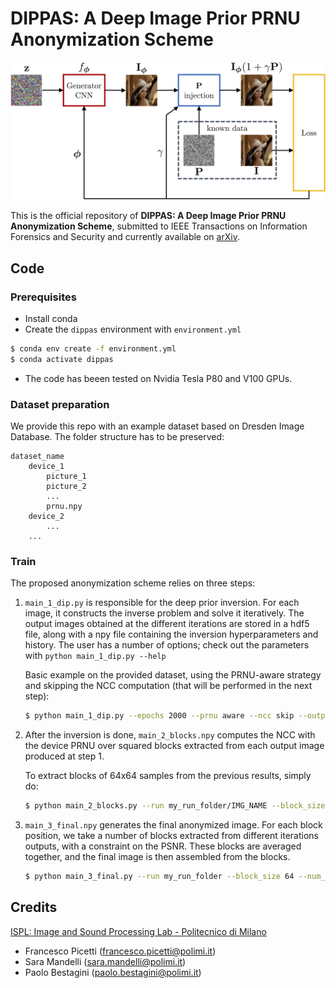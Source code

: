 # DIPPAS: A Deep Image Prior PRNU Anonymization Scheme
<img src="assets/dip_scheme.png" width="700">


This is the official repository of **DIPPAS: A Deep Image Prior PRNU Anonymization Scheme**,
submitted to IEEE Transactions on Information Forensics and Security and currently available on [arXiv](https://arxiv.org/pdf/2012.03581.pdf).

## Code

### Prerequisites

- Install conda
- Create the `dippas` environment with `environment.yml`
```bash
$ conda env create -f environment.yml
$ conda activate dippas
```
- The code has beeen tested on Nvidia Tesla P80 and V100 GPUs.


### Dataset preparation

We provide this repo with an example dataset based on Dresden Image Database.
The folder structure has to be preserved:

```
dataset_name
    device_1
        picture_1
        picture_2
        ...
        prnu.npy
    device_2
        ...
    ...    
```

### Train

The proposed anonymization scheme relies on three steps:

1. `main_1_dip.py` is responsible for the deep prior inversion. 
    For each image, it constructs the inverse problem and solve it iteratively.
    The output images obtained at the different iterations are stored in a hdf5 file, along with a npy file containing the inversion hyperparameters and history.
    The user has a number of options; check out the parameters with `python main_1_dip.py --help`

    Basic example on the provided dataset, using the PRNU-aware strategy and skipping the NCC computation (that will be performed in the next step):
    ```bash
    $ python main_1_dip.py --epochs 2000 --prnu aware --ncc skip --outpath my_run_folder
    ```

2. After the inversion is done, `main_2_blocks.npy` computes the NCC with the device PRNU over squared blocks extracted from each output image produced at step  1.
    
    To extract blocks of 64x64 samples from the previous results, simply do:
    ```bash
    $ python main_2_blocks.py --run my_run_folder/IMG_NAME --block_size 64
    ```

3. `main_3_final.npy` generates the final anonymized image.
    For each block position, we take a number of blocks extracted from different iterations outputs, with a constraint on the PSNR.
    These blocks are averaged together, and the final image is then assembled from the blocks. 
    
    ```bash
    $ python main_3_final.py --run my_run_folder --block_size 64 --num_blocks 50 --psnr_thresh 37.
    ```

## Credits
[ISPL: Image and Sound Processing Lab - Politecnico di Milano](http://ispl.deib.polimi.it/)
- Francesco Picetti (francesco.picetti@polimi.it)
- Sara Mandelli (sara.mandelli@polimi.it)
- Paolo Bestagini (paolo.bestagini@polimi.it) 
